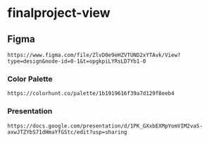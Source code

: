# finalproject-view

## Figma
```
https://www.figma.com/file/ZlvD0e9eHZVTUND2xYTAvk/View?type=design&node-id=0-1&t=opgkpiLYRsLD7Yb1-0
```

### Color Palette
```
https://colorhunt.co/palette/1b1919616f39a7d129f8eeb4
```

### Presentation
```
https://docs.google.com/presentation/d/1PK_GXxbEXMpYomVIM2vaS-axwJTZYbS71dHmaYfGStc/edit?usp=sharing
```
